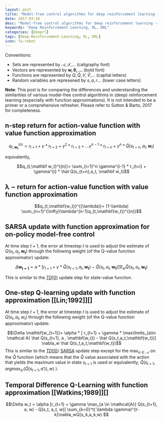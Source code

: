 ```yaml
---
layout: post
title: "Model-free control algorithms for deep reinforcement learning --Similarities and differences (WIP)"
date: 2017-03-16
desc: "Model-free control algorithms for deep reinforcement learning --Similarities and differences (WIP)"
keywords: "Deep Reinforcement Learning, RL, DRL"
categories: [Deeprl]
tags: [Deep-Reinforcement-Learning, RL, DRL]
icon: fa-robot
---
```


Conventions:

- Sets are represented by $\mathcal{A, S}$,... (caligraphy font)
- Vectors are represented by $\mathbf{w, \theta,...}$ (bold font)
- Functions are represented by $Q,\hat Q, V, \hat V,$... (capital letters)
- Random variables are represened by $s,a,r$... (lower case letters)

**Note**: This post is for comparing the differences and understanding the similarities of various model-free control algorithms in (deep) reinforcement learning (especially with function approximations). It is not intended to be a primer or a comprehensive refresher. Please refer to Sutton & Barto, 2017 for completeness.

## n-step return for action-value function with value function approximation

$$q_{t,\mathbf{w_t}}^{(n)}=r_{t+1}+ \gamma * r_{t+2} + \gamma ^2 * r_{t+3} + ...\gamma^{n-1}*r_{t+n}+\gamma^n * \hat Q(s_{t+n},a_t,\mathbf w_t)$$

equivalently,

$$q_{t,\mathbf w_t}^{(n)}= \sum_{i=1}^n \gamma^{i-1} * r_{t+i} + \gamma^{i} * \hat Q(s_{t+n},a_t, \mathbf w_t)$$

## $\mathbf{\lambda -return}$ for action-value function with value function approximation

$$q_{t,\mathbf{w_t}}^{(\lambda)}= (1-\lambda) \sum_{n=1}^{\infty}\lambda^{n-1}q_{t,\mathbf{w_t}}^{(n)}$$

## SARSA update with function approximation for on-policy model-free control

At time step $t+1$, the error at timestep $t$ is used to adjust the estimate of $Q(s_t,a_t,\mathbf{w_t})$ through the following weight (of the Q-value function approximator) update:

$$\Delta \mathbf{w_{t+1}}= \alpha * [ r_{t+1} + \gamma  * \hat Q(s_{t+1}, a_t , \mathbf{w_t}) - \hat Q(s_t,a_t,\mathbf{w_t})] \nabla_w \hat Q(s_t,a_t,\mathbf{w_t})$$

This is similar to the [$TD(0)$](#td0) update step for state-value function.

## One-step Q-learning update with function approximation [[Lin;1992]][]

At time step $t+1$, the error at timestep $t$ is used to adjust the estimate of $Q(s_t,a_t,w_t)$ through the following weight (of the Q-value function approximator) update:

$$\Delta \mathbf{w_{t+1}}= \alpha * [ r_{t+1} + \gamma * \max\limits_{a\in \mathcal A} \hat Q(s_{t+1}, a , \mathbf{w_t}) - \hat Q(s_t,a_t,\mathbf{w_t})] \nabla_w \hat Q(s_t,a_t,\mathbf{w_t})$$ This is similar to the [$TD(0)$](#td0)/ [SARSA](sarsa-update-with-function-approximation-for-on-policy-model-free-control) update step except for the $\max_{a\in\mathcal A}$ on the $\hat Q$ function (which means that the $\hat Q$ value associated with the action that yields the maximum value in state $s_{t+1}$ is used or equivalently, $\hat Q(s_{t+1},argmax_{a'}(\hat Q(s_{t+1},a')),w)$ ).

## Temporal Difference Q-Learning with function approximation [[Watkins;1989]][]

$$\Delta w_t = \alpha [r_{t+1} + \gamma \max_{a \in \mathcal{A}} Q(s_{t+1}, a, w) - Q(s_t, a_t, w)] \sum_{k=0}^t( \lambda \gamma)^{t-k}\nabla_wQ(s_k,a_k,w) $$

[1]: http://test.com
[rumery;1994]: ftp://mi.eng.cam.ac.uk/pub/reports/auto-pdf/rummery_tr166.pdf "On-line Q-learning using connectionst system"
[seijen; 2014]: http://proceedings.mlr.press/v32/seijen14.pdf "True online TD($\\lambda$)"
[hasselt; 2014]: http://www.auai.org/uai2014/proceedings/individuals/324.pdf "Off-policy TD($\\lambda$ with a true online equivalence)"
